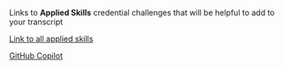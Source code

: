 Links to **Applied Skills** credential challenges that will be helpful to add to your transcript

[Link to all applied skills](https://learn.microsoft.com/en-us/credentials/browse/?credential_types=applied%20skills)

[GitHub Copilot](https://learn.microsoft.com/en-us/credentials/applied-skills/accelerate-app-development-by-using-github-copilot/)

